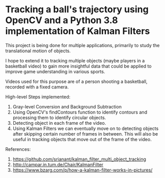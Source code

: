 # Tracking a ball's trajectory using OpenCV and a Python 3.8 implementation of Kalman Filters

This project is being done for multiple applications, primarily to study the translational motion of objects.

I hope to extend it to tracking multiple objects (maybe players in a basketball video) to gain more insightful data that could be applied to improve game understanding in various sports.

Videos used for this purpose are of a person shooting a basketball, recorded with a fixed camera. 

High-level Steps implemented:

1. Gray-level Conversion and Background Subtraction
2. Using OpenCV's findContours function to identify contours and processing them to identify circular objects.
3. Detecting object in each frame of the video. 
4. Using Kalman Filters we can eventually move on to detecting objects after skipping certain number of frames in between. This will also be useful in tracking objects that move out of the frame of the video.


References:

1. https://github.com/srianant/kalman_filter_multi_object_tracking
2. http://campar.in.tum.de/Chair/KalmanFilter
3. https://www.bzarg.com/p/how-a-kalman-filter-works-in-pictures/
